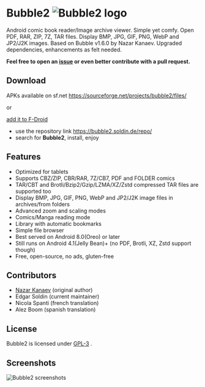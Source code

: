 # Bubble2        ![Bubble2 logo](https://raw.githubusercontent.com/edeso/bubble2/master/art/icon-2022.svg)

Android comic book reader/Image archive viewer. Simple yet comfy. 
Open PDF, RAR, ZIP, 7Z, TAR files. Display BMP, JPG, GIF, PNG, WebP and JP2/J2K images.
Based on Bubble v1.6.0 by Nazar Kanaev. Upgraded dependencies, enhancements as felt needed. 

**Feel free to open an [issue](https://github.com/edeso/bubble2/issues) or even better contribute with a pull request.**

## Download

APKs available on sf.net https://sourceforge.net/projects/bubble2/files/

or

[add it to F-Droid](https://f-droid.org/en/tutorials/add-repo/) 
* use the repository link https://bubble2.soldin.de/repo/
* search for **Bubble2**, install, enjoy

## Features

* Optimized for tablets
* Supports CBZ/ZIP, CBR/RAR, 7Z/CB7, PDF and FOLDER comics
* TAR/CBT and Brotli/Bzip2/Gzip/LZMA/XZ/Zstd compressed TAR files are supported too
* Display BMP, JPG, GIF, PNG, WebP and JP2/J2K image files in archives/from folders
* Advanced zoom and scaling modes
* Comics/Manga reading mode
* Library with automatic bookmarks
* Simple file browser
* Best served on Android 8.0(Oreo) or later
* Still runs on Android 4.1(Jelly Bean)+ (no PDF, Brotli, XZ, Zstd support though)
* Free, open-source, no ads, gluten-free

## Contributors

* [Nazar Kanaev](https://github.com/nkanaev) (original author)
* Edgar Soldin (current maintainer)
* Nicola Spanti (french translation)
* Alez Boom (spanish translation)

## License

Bubble2 is licensed under [GPL-3](https://github.com/edeso/bubble2/blob/master/LICENSE.md) .

## Screenshots

![Bubble2 screenshots](https://github.com/edeso/bubble2/blob/master/art/promo.jpg?raw=true)

